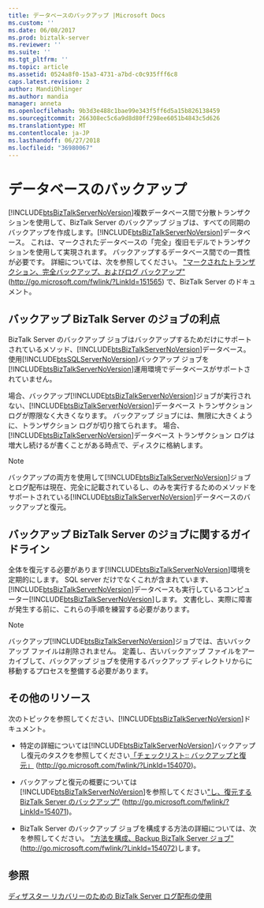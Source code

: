 ```yaml
---
title: データベースのバックアップ |Microsoft Docs
ms.custom: ''
ms.date: 06/08/2017
ms.prod: biztalk-server
ms.reviewer: ''
ms.suite: ''
ms.tgt_pltfrm: ''
ms.topic: article
ms.assetid: 0524a8f0-15a3-4731-a7bd-c0c935fff6c8
caps.latest.revision: 2
author: MandiOhlinger
ms.author: mandia
manager: anneta
ms.openlocfilehash: 9b3d3e488c1bae99e343f5ff6d5a15b826138459
ms.sourcegitcommit: 266308ec5c6a9d8d80ff298ee6051b4843c5d626
ms.translationtype: MT
ms.contentlocale: ja-JP
ms.lasthandoff: 06/27/2018
ms.locfileid: "36980067"
---
```

# <a name="backing-up-databases"></a>データベースのバックアップ
[!INCLUDE[btsBizTalkServerNoVersion](../includes/btsbiztalkservernoversion-md.md)]複数データベース間で分散トランザクションを使用して、BizTalk Server のバックアップ ジョブは、すべての同期のバックアップを作成します。[!INCLUDE[btsBizTalkServerNoVersion](../includes/btsbiztalkservernoversion-md.md)]データベース。 これは、マークされたデータベースの「完全」復旧モデルでトランザクションを使用して実現されます。 バックアップするデータベース間での一貫性が必要です。 詳細については、次を参照してください。 ["マークされたトランザクション、完全バックアップ、およびログ バックアップ"](http://go.microsoft.com/fwlink/?LinkId=151565) (<http://go.microsoft.com/fwlink/?LinkId=151565>) で、BizTalk Server のドキュメント。  
  
## <a name="advantages-of-the-backup-biztalk-server-job"></a>バックアップ BizTalk Server のジョブの利点  
 BizTalk Server のバックアップ ジョブはバックアップするためだけにサポートされているメソッド、[!INCLUDE[btsBizTalkServerNoVersion](../includes/btsbiztalkservernoversion-md.md)]データベース。 使用[!INCLUDE[btsSQLServerNoVersion](../includes/btssqlservernoversion-md.md)]バックアップ ジョブを[!INCLUDE[btsBizTalkServerNoVersion](../includes/btsbiztalkservernoversion-md.md)]運用環境でデータベースがサポートされていません。  
  
 場合、バックアップ[!INCLUDE[btsBizTalkServerNoVersion](../includes/btsbiztalkservernoversion-md.md)]ジョブが実行されない、[!INCLUDE[btsBizTalkServerNoVersion](../includes/btsbiztalkservernoversion-md.md)]データベース トランザクション ログが際限なく大きくなります。 バックアップ ジョブには、無限に大きくように、トランザクション ログが切り捨てられます。 場合、[!INCLUDE[btsBizTalkServerNoVersion](../includes/btsbiztalkservernoversion-md.md)]データベース トランザクション ログは増大し続けるが書くことがある時点で、ディスクに格納します。  
  
> [!NOTE]
>  バックアップの両方を使用して[!INCLUDE[btsBizTalkServerNoVersion](../includes/btsbiztalkservernoversion-md.md)]ジョブとログ配布は現在、完全に記載されているし、のみを実行するためのメソッドをサポートされている[!INCLUDE[btsBizTalkServerNoVersion](../includes/btsbiztalkservernoversion-md.md)]データベースのバックアップと復元。  
  
## <a name="guidelines-for-the-backup-biztalk-server-job"></a>バックアップ BizTalk Server のジョブに関するガイドライン  
 全体を復元する必要があります[!INCLUDE[btsBizTalkServerNoVersion](../includes/btsbiztalkservernoversion-md.md)]環境を定期的にします。 SQL server だけでなくこれが含まれています、[!INCLUDE[btsBizTalkServerNoVersion](../includes/btsbiztalkservernoversion-md.md)]データベースも実行しているコンピューター[!INCLUDE[btsBizTalkServerNoVersion](../includes/btsbiztalkservernoversion-md.md)]します。 文書化し、実際に障害が発生する前に、これらの手順を練習する必要があります。  
  
> [!NOTE]
>  バックアップ[!INCLUDE[btsBizTalkServerNoVersion](../includes/btsbiztalkservernoversion-md.md)]ジョブでは、古いバックアップ ファイルは削除されません。 定義し、古いバックアップ ファイルをアーカイブして、バックアップ ジョブを使用するバックアップ ディレクトリからに移動するプロセスを整備する必要があります。  
  
## <a name="additional-resources"></a>その他のリソース  
 次のトピックを参照してください、[!INCLUDE[btsBizTalkServerNoVersion](../includes/btsbiztalkservernoversion-md.md)]ドキュメント。  
  
- 特定の詳細については[!INCLUDE[btsBizTalkServerNoVersion](../includes/btsbiztalkservernoversion-md.md)]バックアップし復元のタスクを参照してください[「チェックリスト:: バックアップと復元」](http://go.microsoft.com/fwlink/?LinkId=154070) (<http://go.microsoft.com/fwlink/?LinkId=154070>)。  
  
- バックアップと復元の概要については[!INCLUDE[btsBizTalkServerNoVersion](../includes/btsbiztalkservernoversion-md.md)]を参照してください["し、復元する BizTalk Server のバックアップ"](http://go.microsoft.com/fwlink/?LinkId=154071) (<http://go.microsoft.com/fwlink/?LinkId=154071>)。  
  
- BizTalk Server のバックアップ ジョブを構成する方法の詳細については、次を参照してください。 ["方法を構成、Backup BizTalk Server ジョブ"](http://go.microsoft.com/fwlink/?LinkId=154072) (http://go.microsoft.com/fwlink/?LinkId=154072)します。  
  
## <a name="see-also"></a>参照  
 [ディザスター リカバリーのための BizTalk Server ログ配布の使用](../technical-guides/using-biztalk-server-log-shipping-for-disaster-recovery.md)